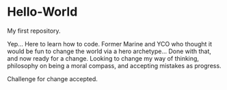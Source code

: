 # Hello-World
My first repository.

Yep... Here to learn how to code.
Former Marine and YCO who thought it would be fun to change the world via a hero archetype...
Done with that, and now ready for a change.
Looking to change my way of thinking, philosophy on being a moral compass, and accepting mistakes as progress. 

Challenge for change accepted. 
